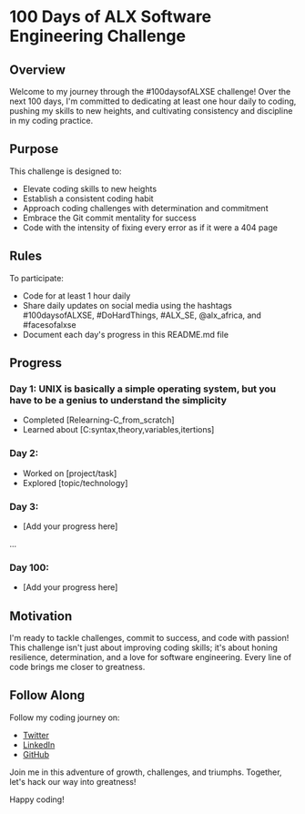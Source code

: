 # 100 Days of ALX Software Engineering Challenge

## Overview
Welcome to my journey through the #100daysofALXSE challenge! Over the next 100 days, I'm committed to dedicating at least one hour daily to coding, pushing my skills to new heights, and cultivating consistency and discipline in my coding practice.

## Purpose
This challenge is designed to:
- Elevate coding skills to new heights
- Establish a consistent coding habit
- Approach coding challenges with determination and commitment
- Embrace the Git commit mentality for success
- Code with the intensity of fixing every error as if it were a 404 page

## Rules
To participate:
- Code for at least 1 hour daily
- Share daily updates on social media using the hashtags #100daysofALXSE, #DoHardThings, #ALX_SE, @alx_africa, and #facesofalxse
- Document each day's progress in this README.md file

## Progress
### Day 1:  UNIX is basically a simple operating system, but you have to be a genius to understand the simplicity 
- Completed [Relearning-C_from_scratch]
- Learned about [C:syntax,theory,variables,itertions]

### Day 2:
- Worked on [project/task]
- Explored [topic/technology]

### Day 3:
- [Add your progress here]

...

### Day 100:
- [Add your progress here]

## Motivation
I'm ready to tackle challenges, commit to success, and code with passion! This challenge isn't just about improving coding skills; it's about honing resilience, determination, and a love for software engineering. Every line of code brings me closer to greatness.

## Follow Along
Follow my coding journey on:
- [Twitter](https://twitter.com/ramosnjoro)
- [LinkedIn](www.linkedin.com/in/joseph-njoroge-)
- [GitHub](https://github.com/Joseph-Njoro)

Join me in this adventure of growth, challenges, and triumphs. Together, let's hack our way into greatness!

Happy coding!
